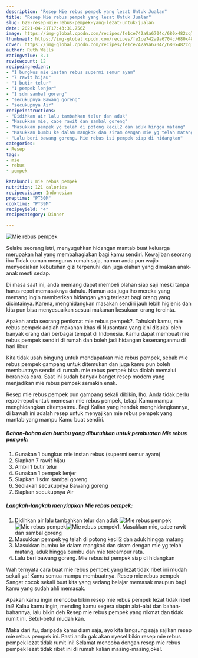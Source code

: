 ```yaml
---
description: "Resep Mie rebus pempek yang lezat Untuk Jualan"
title: "Resep Mie rebus pempek yang lezat Untuk Jualan"
slug: 629-resep-mie-rebus-pempek-yang-lezat-untuk-jualan
date: 2021-04-21T17:43:31.756Z
image: https://img-global.cpcdn.com/recipes/fe1ce742a9a6704c/680x482cq70/mie-rebus-pempek-foto-resep-utama.jpg
thumbnail: https://img-global.cpcdn.com/recipes/fe1ce742a9a6704c/680x482cq70/mie-rebus-pempek-foto-resep-utama.jpg
cover: https://img-global.cpcdn.com/recipes/fe1ce742a9a6704c/680x482cq70/mie-rebus-pempek-foto-resep-utama.jpg
author: Ruth Wells
ratingvalue: 3.1
reviewcount: 12
recipeingredient:
- "1 bungkus mie instan rebus supermi semur ayam"
- "7 rawit hijau"
- "1 butir telur"
- "1 pempek lenjer"
- "1 sdm sambal goreng"
- "secukupnya Bawang goreng"
- "secukupnya Air"
recipeinstructions:
- "Didihkan air lalu tambahkan telur dan aduk"
- "Masukkan mie, cabe rawit dan sambal goreng"
- "Masukkan pempek yg telah di potong kecil2 dan aduk hingga matang"
- "Masukkan bumbu ke dalam mangkok dan siram dengan mie yg telah matang, aduk hingga bumbu dan mie tercampur rata."
- "Lalu beri bawang goreng. Mie rebus isi pempek siap di hidangkan"
categories:
- Resep
tags:
- mie
- rebus
- pempek

katakunci: mie rebus pempek 
nutrition: 121 calories
recipecuisine: Indonesian
preptime: "PT30M"
cooktime: "PT39M"
recipeyield: "4"
recipecategory: Dinner

---
```



![Mie rebus pempek](https://img-global.cpcdn.com/recipes/fe1ce742a9a6704c/680x482cq70/mie-rebus-pempek-foto-resep-utama.jpg)

Selaku seorang istri, menyuguhkan hidangan mantab buat keluarga merupakan hal yang membahagiakan bagi kamu sendiri. Kewajiban seorang ibu Tidak cuman mengurus rumah saja, namun anda pun wajib menyediakan kebutuhan gizi terpenuhi dan juga olahan yang dimakan anak-anak mesti sedap.

Di masa  saat ini, anda memang dapat membeli olahan siap saji meski tanpa harus repot memasaknya dahulu. Namun ada juga lho mereka yang memang ingin memberikan hidangan yang terlezat bagi orang yang dicintainya. Karena, menghidangkan masakan sendiri jauh lebih higienis dan kita pun bisa menyesuaikan sesuai makanan kesukaan orang tercinta. 



Apakah anda seorang penikmat mie rebus pempek?. Tahukah kamu, mie rebus pempek adalah makanan khas di Nusantara yang kini disukai oleh banyak orang dari berbagai tempat di Indonesia. Kamu dapat membuat mie rebus pempek sendiri di rumah dan boleh jadi hidangan kesenanganmu di hari libur.

Kita tidak usah bingung untuk mendapatkan mie rebus pempek, sebab mie rebus pempek gampang untuk ditemukan dan juga kamu pun boleh membuatnya sendiri di rumah. mie rebus pempek bisa diolah memalui beraneka cara. Saat ini sudah banyak banget resep modern yang menjadikan mie rebus pempek semakin enak.

Resep mie rebus pempek pun gampang sekali dibikin, lho. Anda tidak perlu repot-repot untuk memesan mie rebus pempek, tetapi Kamu mampu menghidangkan ditempatmu. Bagi Kalian yang hendak menghidangkannya, di bawah ini adalah resep untuk menyajikan mie rebus pempek yang mantab yang mampu Kamu buat sendiri.

<!--inarticleads1-->

##### Bahan-bahan dan bumbu yang dibutuhkan untuk pembuatan Mie rebus pempek:

1. Gunakan 1 bungkus mie instan rebus (supermi semur ayam)
1. Siapkan 7 rawit hijau
1. Ambil 1 butir telur
1. Gunakan 1 pempek lenjer
1. Siapkan 1 sdm sambal goreng
1. Sediakan secukupnya Bawang goreng
1. Siapkan secukupnya Air




<!--inarticleads2-->

##### Langkah-langkah menyiapkan Mie rebus pempek:

1. Didihkan air lalu tambahkan telur dan aduk
<img src="https://img-global.cpcdn.com/steps/da2c01b7c4c42e66/160x128cq70/mie-rebus-pempek-langkah-memasak-1-foto.jpg" alt="Mie rebus pempek"><img src="https://img-global.cpcdn.com/steps/131dceff2e1011d7/160x128cq70/mie-rebus-pempek-langkah-memasak-1-foto.jpg" alt="Mie rebus pempek"><img src="https://img-global.cpcdn.com/steps/cd0a541b2490b74c/160x128cq70/mie-rebus-pempek-langkah-memasak-1-foto.jpg" alt="Mie rebus pempek">1. Masukkan mie, cabe rawit dan sambal goreng
1. Masukkan pempek yg telah di potong kecil2 dan aduk hingga matang
1. Masukkan bumbu ke dalam mangkok dan siram dengan mie yg telah matang, aduk hingga bumbu dan mie tercampur rata.
1. Lalu beri bawang goreng. Mie rebus isi pempek siap di hidangkan




Wah ternyata cara buat mie rebus pempek yang lezat tidak ribet ini mudah sekali ya! Kamu semua mampu membuatnya. Resep mie rebus pempek Sangat cocok sekali buat kita yang sedang belajar memasak maupun bagi kamu yang sudah ahli memasak.

Apakah kamu ingin mencoba bikin resep mie rebus pempek lezat tidak ribet ini? Kalau kamu ingin, mending kamu segera siapin alat-alat dan bahan-bahannya, lalu bikin deh Resep mie rebus pempek yang nikmat dan tidak rumit ini. Betul-betul mudah kan. 

Maka dari itu, daripada kamu diam saja, ayo kita langsung saja sajikan resep mie rebus pempek ini. Pasti anda gak akan nyesel bikin resep mie rebus pempek lezat tidak rumit ini! Selamat mencoba dengan resep mie rebus pempek lezat tidak ribet ini di rumah kalian masing-masing,oke!.

